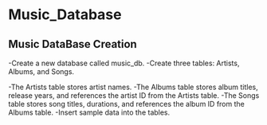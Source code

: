 # Music_Database
## Music DataBase Creation
-Create a new database called music_db.
-Create three tables: Artists, Albums, and Songs.

-The Artists table stores artist names.
-The Albums table stores album titles, release years, and references the artist ID from the Artists table.
-The Songs table stores song titles, durations, and references the album ID from the Albums table.
-Insert sample data into the tables.
